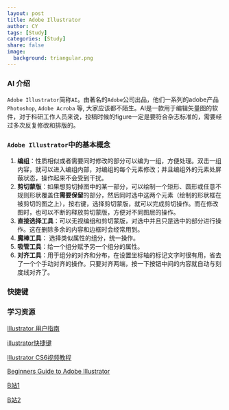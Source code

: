 ```yaml
---
layout: post
title: Adobe Illustrator
author: CY
tags: [Study]
categories: [Study]
share: false
image:
  background: triangular.png
---
```




### AI 介绍

`Adobe Illustrator`简称`AI`。由著名的`Adobe`公司出品，他们一系列的adobe产品 `Photoshop`,  `Adobe Acroba` 等, 大家应该都不陌生。AI是一款用于编辑矢量图的软件，对于科研工作人员来说，投稿时候的figure一定是要符合杂志标准的，需要经过多次反复修改和排版的。




### `Adobe Illustrator`中的基本概念

1. **编组**：性质相似或者需要同时修改的部分可以编为一组，方便处理。双击一组内容，就可以进入编组内部，对编组的每个元素修改；并且编组外的元素处屏蔽状态，操作起来不会受到干扰。   
2. **剪切蒙版**：如果想剪切掉图中的某一部分，可以绘制一个矩形、圆形或任意不规则形状覆盖住**需要保留**的部分，然后同时选中这两个元素（绘制的形状框在被剪切的图之上），按右键，选择剪切蒙版，就可以完成剪切操作。而在修改图时，也可以不断的释放剪切蒙版，方便对不同图层的操作。   
3. **直接选择工具**：可以无视编组和剪切蒙版，对选中并且只是选中的部分进行操作。这在删除多余的内容和边框时会经常用到。   
4. **魔棒工具**： 选择类似属性的组分，统一操作。   
5. **吸管工具**：给一个组分赋予另一个组分的属性。    
6. **对齐工具**：用于组分的对齐和分布，在设置坐标轴的标记文字时很有用，省去了一个个手动对齐的操作。只要对齐两端，按一下按钮中间的内容就自动与刻度线对齐了。   




### 快捷键





### 学习资源

[Illustrator 用户指南](https://helpx.adobe.com/cn/illustrator/user-guide.html)               

[illustrator快捷键](https://helpx.adobe.com/cn/illustrator/using/default-keyboard-shortcuts.html)                          

[Illustrator CS6视频教程](http://www.51zxw.net/list.aspx?cid=403)             

[Beginners Guide to Adobe Illustrator](http://garethdavidstudio.com/tutorials/series/beginners_guide_adobe_illustrator/)                         

[B站1](https://www.bilibili.com/video/av14471672?from=search&seid=11493700137662012840)       

[B站2](https://www.bilibili.com/video/av23629723?from=search&seid=11493700137662012840)       



